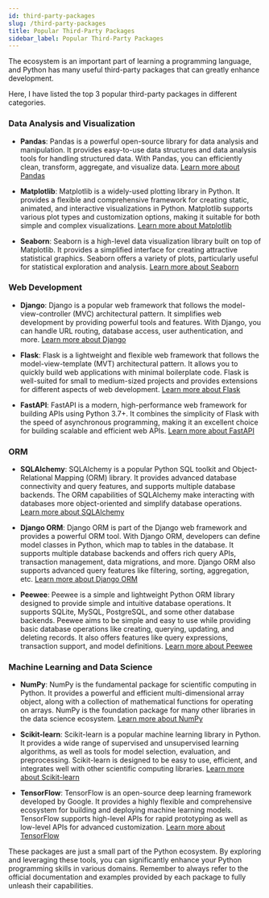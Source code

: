 ```yaml
---
id: third-party-packages
slug: /third-party-packages
title: Popular Third-Party Packages
sidebar_label: Popular Third-Party Packages
---
```


The ecosystem is an important part of learning a programming language, and Python has many useful third-party packages that can greatly enhance development.

Here, I have listed the top 3 popular third-party packages in different categories.

### Data Analysis and Visualization

- **Pandas**: Pandas is a powerful open-source library for data analysis and manipulation. It provides easy-to-use data structures and data analysis tools for handling structured data. With Pandas, you can efficiently clean, transform, aggregate, and visualize data. [Learn more about Pandas](https://pandas.pydata.org/)

- **Matplotlib**: Matplotlib is a widely-used plotting library in Python. It provides a flexible and comprehensive framework for creating static, animated, and interactive visualizations in Python. Matplotlib supports various plot types and customization options, making it suitable for both simple and complex visualizations. [Learn more about Matplotlib](https://matplotlib.org/)

- **Seaborn**: Seaborn is a high-level data visualization library built on top of Matplotlib. It provides a simplified interface for creating attractive statistical graphics. Seaborn offers a variety of plots, particularly useful for statistical exploration and analysis. [Learn more about Seaborn](https://seaborn.pydata.org/)

### Web Development

- **Django**: Django is a popular web framework that follows the model-view-controller (MVC) architectural pattern. It simplifies web development by providing powerful tools and features. With Django, you can handle URL routing, database access, user authentication, and more. [Learn more about Django](https://www.djangoproject.com/)

- **Flask**: Flask is a lightweight and flexible web framework that follows the model-view-template (MVT) architectural pattern. It allows you to quickly build web applications with minimal boilerplate code. Flask is well-suited for small to medium-sized projects and provides extensions for different aspects of web development. [Learn more about Flask](https://flask.palletsprojects.com/)

- **FastAPI**: FastAPI is a modern, high-performance web framework for building APIs using Python 3.7+. It combines the simplicity of Flask with the speed of asynchronous programming, making it an excellent choice for building scalable and efficient web APIs. [Learn more about FastAPI](https://fastapi.tiangolo.com/)

### ORM
- **SQLAlchemy**: SQLAlchemy is a popular Python SQL toolkit and Object-Relational Mapping (ORM) library. It provides advanced database connectivity and query features, and supports multiple database backends. The ORM capabilities of SQLAlchemy make interacting with databases more object-oriented and simplify database operations. [Learn more about SQLAlchemy](https://www.sqlalchemy.org/)

- **Django ORM**: Django ORM is part of the Django web framework and provides a powerful ORM tool. With Django ORM, developers can define model classes in Python, which map to tables in the database. It supports multiple database backends and offers rich query APIs, transaction management, data migrations, and more. Django ORM also supports advanced query features like filtering, sorting, aggregation, etc. [Learn more about Django ORM](https://docs.djangoproject.com/en/3.2/topics/db/models/)

- **Peewee**: Peewee is a simple and lightweight Python ORM library designed to provide simple and intuitive database operations. It supports SQLite, MySQL, PostgreSQL, and some other database backends. Peewee aims to be simple and easy to use while providing basic database operations like creating, querying, updating, and deleting records. It also offers features like query expressions, transaction support, and model definitions. [Learn more about Peewee](http://docs.peewee-orm.com/)

### Machine Learning and Data Science

- **NumPy**: NumPy is the fundamental package for scientific computing in Python. It provides a powerful and efficient multi-dimensional array object, along with a collection of mathematical functions for operating on arrays. NumPy is the foundation package for many other libraries in the data science ecosystem. [Learn more about NumPy](https://numpy.org/)

- **Scikit-learn**: Scikit-learn is a popular machine learning library in Python. It provides a wide range of supervised and unsupervised learning algorithms, as well as tools for model selection, evaluation, and preprocessing. Scikit-learn is designed to be easy to use, efficient, and integrates well with other scientific computing libraries. [Learn more about Scikit-learn](https://scikit-learn.org/)

- **TensorFlow**: TensorFlow is an open-source deep learning framework developed by Google. It provides a highly flexible and comprehensive ecosystem for building and deploying machine learning models. TensorFlow supports high-level APIs for rapid prototyping as well as low-level APIs for advanced customization. [Learn more about TensorFlow](https://www.tensorflow.org/)

These packages are just a small part of the Python ecosystem. By exploring and leveraging these tools, you can significantly enhance your Python programming skills in various domains. Remember to always refer to the official documentation and examples provided by each package to fully unleash their capabilities.
